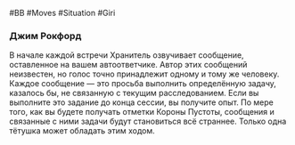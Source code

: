 #BB  #Moves #Situation #Giri 
### Джим Рокфорд
В начале каждой встречи Хранитель озвучивает  сообщение, оставленное на вашем автоответчике. Автор  этих сообщений неизвестен, но голос точно  принадлежит одному и тому же человеку. Каждое  сообщение — это просьба выполнить определённую  задачу, казалось бы, не связанную с текущим  расследованием. Если вы выполните это задание до  конца сессии, вы получите опыт. По мере того, как вы  будете получать отметки Короны Пустоты, сообщения и  связанные с ними задачи будут становиться всё  страннее. Только одна тётушка может обладать этим  ходом. 